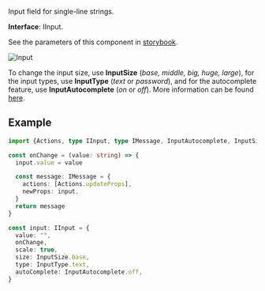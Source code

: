 Input field for single-line strings.

**Interface**: IInput.

See the parameters of this component in [storybook](https://storybook.onlyoffice.io/?path=/docs/components-textinput--docs).

![Input](/assets/images/docspace/input.png)

To change the input size, use **InputSize** (*base, middle, big, huge, large*), for the input types, use **InputType** (*text* or *password*), and for the autocomplete feature, use **InputAutocomplete** (*on* or *off*). More information can be found [here](https://github.com/ONLYOFFICE/docspace-plugin-sdk/blob/master/src/interfaces/components/IInput.ts).

## Example

``` ts
import {Actions, type IInput, type IMessage, InputAutocomplete, InputSize, InputType} from "@onlyoffice/docspace-plugin-sdk"

const onChange = (value: string) => {
  input.value = value

  const message: IMessage = {
    actions: [Actions.updateProps],
    newProps: input,
  }
  return message
}

const input: IInput = {
  value: "",
  onChange,
  scale: true,
  size: InputSize.base,
  type: InputType.text,
  autoComplete: InputAutocomplete.off,
}
```
